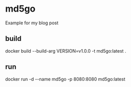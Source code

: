 # md5go

Example for my blog post

## build

docker build --build-arg VERSION=v1.0.0 -t md5go:latest .

## run

docker run -d --name md5go -p 8080:8080 md5go:latest